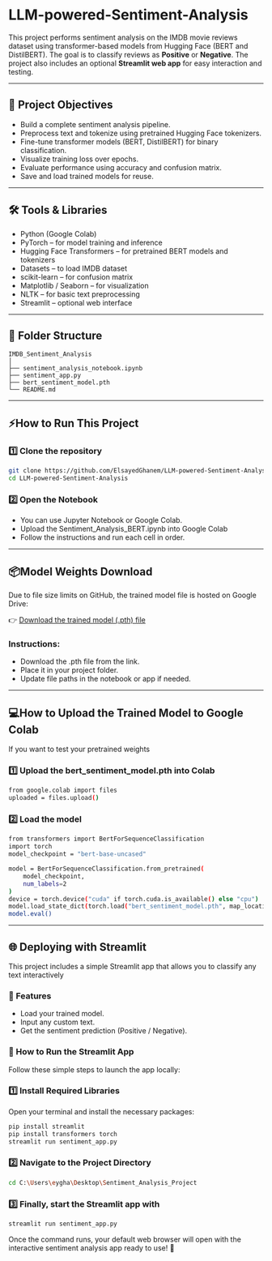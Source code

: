 # LLM-powered-Sentiment-Analysis

This project performs sentiment analysis on the IMDB movie reviews dataset using transformer-based models from Hugging Face (BERT and DistilBERT). The goal is to classify reviews as **Positive** or **Negative**. The project also includes an optional **Streamlit web app** for easy interaction and testing.

---
## 🎯 Project Objectives
- Build a complete sentiment analysis pipeline.
- Preprocess text and tokenize using pretrained Hugging Face tokenizers.
- Fine-tune transformer models (BERT, DistilBERT) for binary classification.
- Visualize training loss over epochs.
- Evaluate performance using accuracy and confusion matrix.
- Save and load trained models for reuse.
---
## 🛠️  Tools & Libraries
- Python (Google Colab)
- PyTorch – for model training and inference
- Hugging Face Transformers – for pretrained BERT models and tokenizers
- Datasets – to load IMDB dataset
- scikit-learn – for confusion matrix
- Matplotlib / Seaborn – for visualization
- NLTK – for basic text preprocessing
- Streamlit – optional web interface
---

 ## 📂 Folder Structure 

 ```
 IMDB_Sentiment_Analysis
│
├── sentiment_analysis_notebook.ipynb
├── sentiment_app.py
├── bert_sentiment_model.pth
└── README.md
 ```       
---
## ⚡How to Run This Project
### 1️⃣ Clone the repository
```bash
git clone https://github.com/ElsayedGhanem/LLM-powered-Sentiment-Analysis.git
cd LLM-powered-Sentiment-Analysis
```
### 2️⃣ Open the Notebook
- You can use Jupyter Notebook or Google Colab.
- Upload the Sentiment_Analysis_BERT.ipynb into Google Colab
- Follow the instructions and run each cell in order.
---

## 📦Model Weights Download

Due to file size limits on GitHub, the trained model file is hosted on Google Drive:

👉 [Download the trained model (.pth) file](https://drive.google.com/file/d/1Jyn2gS5622krssoMnYVaixpOH0Gnsl-V/view?usp=drive_link)
### Instructions:
- Download the .pth file from the link.
- Place it in your project folder.
- Update file paths in the notebook or app if needed.

---

## 💻How to Upload the Trained Model to Google Colab

If you want to test your pretrained weights

### 1️⃣ Upload the bert_sentiment_model.pth into Colab
```bash
from google.colab import files
uploaded = files.upload()
```
### 2️⃣ Load the model
```bash
from transformers import BertForSequenceClassification
import torch
model_checkpoint = "bert-base-uncased"

model = BertForSequenceClassification.from_pretrained(
    model_checkpoint,
    num_labels=2
)
device = torch.device("cuda" if torch.cuda.is_available() else "cpu")
model.load_state_dict(torch.load("bert_sentiment_model.pth", map_location=device))
model.eval()
```
---

## 🌐 Deploying with Streamlit

This project includes a simple Streamlit app that allows you to classify any text interactively

### 📌 Features
- Load your trained model.
- Input any custom text.
- Get the sentiment prediction (Positive / Negative).

### 📌 How to Run the Streamlit App 

Follow these simple steps to launch the app locally:

### 1️⃣ Install Required Libraries
Open your terminal and install the necessary packages:
```bash
pip install streamlit
pip install transformers torch
streamlit run sentiment_app.py
```
### 2️⃣ Navigate to the Project Directory
```bash
cd C:\Users\eygha\Desktop\Sentiment_Analysis_Project
```
### 3️⃣ Finally, start the Streamlit app with
```bash
streamlit run sentiment_app.py
```
Once the command runs, your default web browser will open with the interactive sentiment analysis app ready to use! 🚀

